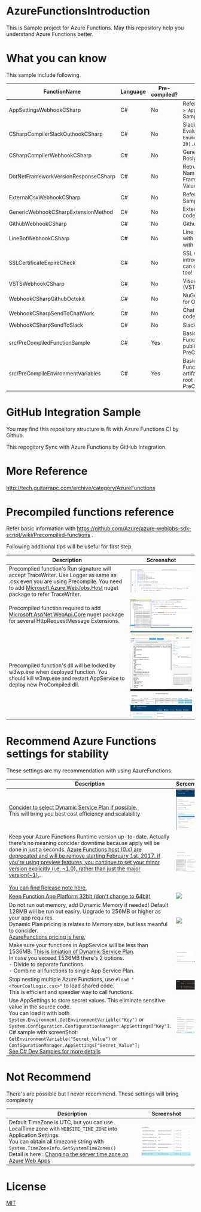 # AzureFunctionsIntroduction

This is Sample project for Azure Functions. May this repository help you understand Azure Functions better.

# What you can know

This sample include following.

FunctionName | Language | Pre-compiled? | Description
---- | ---- | ----  | ----
AppSettingsWebhookCSharp | C# | No | Reference ```Application Settings > App Setting``` of Web Apps Sample code.
CSharpCompilerSlackOuthookCSharp | C# | No | Slack Interactive C# Code Roslyn Evaluation Sample. (```@C#: Enumerable.Range(10, 20).Aggregate((x, y) => x + y)```)
CSharpCompilerWebhookCSharp | C# | No | Generic Webhook C# Code Roslyn Evaluation Sample.
DotNetFrameworkVersionResponseCSharp | C# | No | Retrurn .NET Framework Friendly Name by passing .NET Framework Release Registry Value.
ExternalCsxWebhookCSharp | C# | No | Reference external .csx usage Sample code.
GenericWebhookCSharpExtensionMethod | C# | No | Extension Method usage Sample code.
GithubWebhookCSharp | C# | No | Github Webhook Sample code.
LineBotWebhookCSharp | C# | No | Line Bot Webhook Sample code with Emergency Evacuation info with sent info.
SSLCertificateExpireCheck | C# | No | SSL Certificate Checker. Often introduce in AWS Lambda but you can do with C# + AzureFucntions, too! 
VSTSWebhookCSharp | C# | No | Visual Studio Team Service (VSTS) Webhook Sample code.
WebhookCSharpGithubOctokit | C# | No | NuGet package reference sample for Octokit.
WebhookCSharpSendToChatWork | C# | No | Chatwork Notification Sample code.
WebhookCSharpSendToSlack | C# | No | Slack Notification Sample code.
src/PreCompiledFunctionSample | C# | Yes | Basic sample of PreCompiled Function. Build artifact will published right under root as PreCompiledFunctionSample.
src/PreCompileEnvironmentVariables | C# | Yes | Basic sample of PreCompiled Function with Logger. Build artifact will published right under root as PreCompileEnvironmentVariables.

# GitHub Integration Sample

You may find this repository structure is fit with Azure Functions CI by Github.

This repogitory Sync with Azure Functions by GitHub Integration.

# More Reference

http://tech.guitarrapc.com/archive/category/AzureFunctions

# Precompiled functions reference

Refer basic information with https://github.com/Azure/azure-webjobs-sdk-script/wiki/Precompiled-functions .

Following additional tips will be useful for first step.

Description | Screenshot
---- | ----
Precomplied function's Run signature will accept TraceWriter. Use Logger as same as .csx even you are using Precompile. You need to add [Microsoft.Azure.WebJobs.Host](https://www.nuget.org/packages/Microsoft.Azure.WebJobs) nuget package to refer TraceWriter. | ![](images/TraceWriterForPrecompiled.png)
Precompiled function required to add [Microsoft.AspNet.WebApi.Core](https://www.nuget.org/packages/microsoft.aspnet.webapi.core/) nuget package for several HttpRequestMessage Extensions. | ![](images/HttpRequestMessageExtensions.png)
Precompiled function's dll will be locked by w3wp.exe when deployed function. You should kill w3wp.exe and restart AppService to deploy new PreCompiled dll. | ![](images/PrecompiledDll.png)<br/>![](images/PrecompiledDllKillW3wp.png)<br/> ![](images/PrecompiledDllRestartAppService.png)

# Recommend Azure Functions settings for stability

These settings are my recommendation with using AzureFunctions.

Description | Screenshot
---- | ----
[Concider to select Dynamic Service Plan if possible.]((https://azure.microsoft.com/en-us/documentation/articles/functions-scale/)) <br/>This will bring you best cost efficiency and scalability | ![](images/DynamicServicePlan.png)
Keep your Azure Functions Runtime version up-to-date. Actually there's no meaning concider downtime because apply will be done in just a seconds. [Azure Functions host (0.x) are deprecated and will be remove starting February 1st, 2017. if you're using preview features, you continue to set your minor version explicitly (i.e. ~1.0), rather than just the major version(~1).](https://blogs.msdn.microsoft.com/appserviceteam/2017/01/03/azure-functions-preview-versioning-update/). <br/><br/>[You can find Release note here.](https://github.com/Azure/azure-webjobs-sdk-script/releases) | ![](images/AzureFunctionsRuntimeVersionUpgrade.png)<br/>![](images/AzureFunctionsRuntimeVersion.png)
[Keep Function App Platform 32bit (don't change to 64bit)](http://stackoverflow.com/questions/36653122/is-there-any-difference-between-platform-32-bit-or-platform-64-bit-for-azure) | ![](images/PlatformSetting.png)
Do not run out memory, add Dynamic Memory if needed! Default 128MB will be run out easiry. Upgrade to 256MB or higher as your app requires.<br/> Dynamic Plan pricing is relates to Memory size, but less meanful to concider.<br/>[AzureFunctions pricing is here.](https://azure.microsoft.com/en-us/pricing/details/functions/)  | ![](images/MemoryAllocation.png)
Make sure your functions in AppService will be less than 1536MB. [This is limiation of Dynamic Service Plan](https://azure.microsoft.com/en-us/documentation/articles/functions-scale/). <br/>In case you exceed 1536MB there's 2 options.<br/> - Divide to separate functions. <br/>- Combine all functions to single App Service Plan. | ![](images/DynamicServicePlanMemory.png)
Stop nesting multiple Azure Functions, use ```#load "<YourCoolLogic.csx>"``` to load shared code. <br/> This is efficient and speedier way to call functions.  | ![](images/LoadCsx.png)
Use AppSettings to store secret values. This eliminate sensitive value in the source code.<br/>You can load it with both ```System.Environment.GetEnvironmentVariable("Key")``` or ```System.Configuration.ConfigurationManager.AppSettings["Key"]```. <br/> C# sample with screenShot: ```GetEnvironmentVariable("Secret_Value")``` or ```ConfigurationManager.AppSettings["Secret_Value"];```<br/>[See C# Dev Samples for more details](https://azure.microsoft.com/en-us/documentation/articles/functions-reference-csharp/) | ![](images/SecretValue.png) 

# Not Recommend

There's are possible but I never recommend. These settings will bring complexity 

Description | Screenshot
---- | ----
Default TimeZone is UTC, but you can use LocalTime zone with ```WEBSITE_TIME_ZONE``` into Application Settings.<br/>You can obtain all timezone string with ```System.TimeZoneInfo.GetSystemTimeZones()``` <br/>Detail is here : [Changing the server time zone on Azure Web Apps](https://blogs.msdn.microsoft.com/tomholl/2015/04/06/changing-the-server-time-zone-on-azure-web-apps/)  | ![](images/AzureFunctionsTimeZone.png)

# License

[MIT](https://github.com/guitarrapc/AzureFunctionsIntroduction/blob/master/LICENSE)

